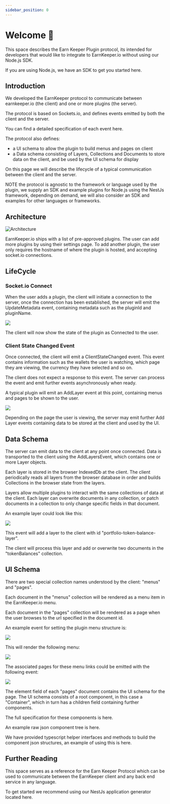 ```yaml
---
sidebar_position: 0
---
```


# Welcome 👋

This space describes the Earn Keeper Plugin protocol, its intended for developers that would like to integrate to EarnKeeper.io without using our Node.js SDK.&#x20;

If you are using Node.js, we have an SDK to get you started here.

## Introduction

We developed the EarnKeeper protocol to communicate between earnkeeper.io (the client) and one or more plugins (the server).

The protocol is based on Sockets.io, and defines events emitted by both the client and the server.

You can find a detailed specification of each event here.

The protocol also defines:

* a UI schema to allow the plugin to build menus and pages on client
* a Data schema consisting of Layers, Collections and Documents to store data on the client, and be used by the UI schema for display

On this page we will describe the lifecycle of a typical communication between the client and the server.

NOTE the protocol is agnostic to the framework or language used by the plugin, we supply an SDK and example plugins for Node.js using the NestJs framework, depending on demand, we will also consider an SDK and examples for other languages or frameworks.

## Architecture

![Architecture](/img/protocol/4.png)

EarnKeeper.io ships with a list of pre-approved plugins. The user can add more plugins by using their settings page. To add another plugin, the user only requires the hostname of where the plugin is hosted, and accepting socket.io connections.

## LifeCycle

### Socket.io Connect

When the user adds a plugin, the client will initiate a connection to the server, once the connection has been established, the server will emit the UpdateMetadata event, containing metadata such as the pluginId and pluginName.

![  ](/img/protocol/1.png)

The client will now show the state of the plugin as Connected to the user.

### Client State Changed Event

Once connected, the client will emit a ClientStateChanged event. This event contains information such as the wallets the user is watching, which page they are viewing, the currency they have selected and so on.

The client does not expect a response to this event. The server can process the event and emit further events asynchronously when ready.

A typical plugin will emit an AddLayer event at this point, containing menus and pages to be shown to the user.&#x20;

![  ](/img/protocol/9.png)

Depending on the page the user is viewing, the server may emit further Add Layer events containing data to be stored at the client and used by the UI.

## Data Schema

The server can emit data to the client at any point once connected. Data is transported to the client using the AddLayersEvent, which contains one or more Layer objects.&#x20;

Each layer is stored in the browser IndexedDb at the client. The client periodically reads all layers from the browser database in order and builds Collections in the browser state from the layers.

Layers allow multiple plugins to interact with the same collections of data at the client. Each layer can overwrite documents in any collection, or patch documents in a collection to only change specific fields in that document.

An example layer could look like this:

![  ](/img/protocol/12.png)

This event will add a layer to the client with id "portfolio-token-balance-layer".

The client will process this layer and add or overwrite two documents in the "tokenBalances" collection.

## UI Schema

There are two special collection names understood by the client: "menus" and "pages".

Each document in the "menus" collection will be rendered as a menu item in the EarnKeeper.io menu.

Each document in the "pages" collection will be rendered as a page when the user browses to the url specified in the document id.

An example event for setting the plugin menu structure is:

![  ](/img/protocol/7.png)

This will render the following menu:

![  ](/img/protocol/5.png)

The associated pages for these menu links could be emitted with the following event:

![  ](/img/protocol/11.png)

The element field of each "pages" document contains the UI schema for the page. The UI schema consists of a root component, in this case a "Container", which in turn has a children field containing further components.

The full specification for these components is here.

An example raw json component tree is here.

We have provided typescript helper interfaces and methods to build the component json structures, an example of using this is here.

## Further Reading

This space serves as a reference for the Earn Keeper Protocol which can be used to communicate between the EarnKeeper client and any back end service in any language.

To get started we recommend using our NestJs application generator located here.



